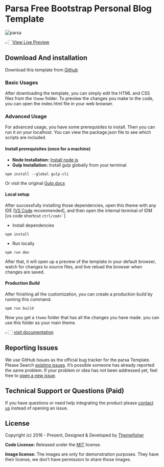 # Parsa Free Bootstrap Personal Blog Template

![parsa](https://demo.themefisher.com/thumbnails/parsa.png)

👉🏻[View Live Preview](https://demo.themefisher.com/parsa/)

<!-- download -->

## Download And installation

Download this template from [Github](https://github.com/themefisher/parsa/archive/main.zip)

<!-- installation -->

### Basic Usages

After downloading the template, you can simply edit the HTML and CSS files from the `theme` folder. To preview the changes you make to the code, you can open the index.html file in your web browser.

### Advanced Usage

For advanced usage, you have some prerequisites to install. Then you can run it on your localhost. You can view the package.json file to see which scripts are included.

#### Install prerequisites (once for a machine)

- **Node Installation:** [Install node js](https://nodejs.org/en/download/)
- **Gulp Installation:** Install gulp globally from your terminal

```
npm install --global gulp-cli
```

Or visit the original [Gulp docs](https://gulpjs.com/docs/en/getting-started/quick-start)

#### Local setup

After successfully installing those dependencies, open this theme with any IDE [[VS Code](https://code.visualstudio.com/) recommended], and then open the internal terminal of IDM [vs code shortcut <code>ctrl/cmd+\`</code>]

- Install dependencies

```
npm install
```

- Run locally

```
npm run dev
```

After that, it will open up a preview of the template in your default browser, watch for changes to source files, and live reload the browser when changes are saved.

#### Production Build

After finishing all the customization, you can create a production build by running this command.

```
npm run build
```

Now you get a `theme` folder that has all the changes you have made. you can use this folder as your main theme.

👉🏻 [visit documentation](https://docs.themefisher.com/parsa/)

<!-- reporting issue -->

## Reporting Issues

We use GitHub Issues as the official bug tracker for the parsa Template. Please Search [existing issues](https://github.com/themefisher/parsa/issues). It’s possible someone has already reported the same problem.
If your problem or idea has not been addressed yet, feel free to [open a new issue](https://github.com/themefisher/parsa/issues).

<!-- support -->

## Technical Support or Questions (Paid)

If you have questions or need help integrating the product please [contact us](mailto:mehedi@themefisher.com) instead of opening an issue.

<!-- licence -->

## License

Copyright (c) 2016 - Present, Designed & Developed by [Themefisher](https://themefisher.com)

**Code License:** Released under the [MIT](https://github.com/themefisher/parsa/blob/main/LICENSE) license.

**Image license:** The images are only for demonstration purposes. They have their license, we don't have permission to share those images.
